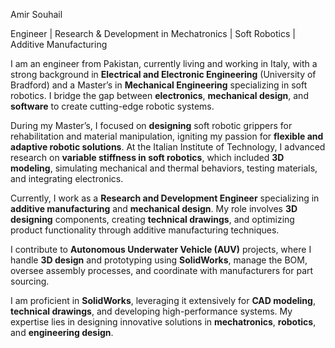 Amir Souhail

Engineer | Research & Development in Mechatronics | Soft Robotics | Additive Manufacturing



I am an engineer from Pakistan, currently living and working in Italy, with a strong background in **Electrical and Electronic Engineering** (University of Bradford) and a Master’s in **Mechanical Engineering** specializing in soft robotics. I bridge the gap between **electronics**, **mechanical design**, and **software** to create cutting-edge robotic systems.

During my Master’s, I focused on **designing** soft robotic grippers for rehabilitation and material manipulation, igniting my passion for **flexible and adaptive robotic solutions**. At the Italian Institute of Technology, I advanced research on **variable stiffness in soft robotics**, which included **3D modeling**, simulating mechanical and thermal behaviors, testing materials, and integrating electronics.

Currently, I work as a **Research and Development Engineer** specializing in **additive manufacturing** and **mechanical design**. My role involves **3D designing** components, creating **technical drawings**, and optimizing product functionality through additive manufacturing techniques.

I contribute to **Autonomous Underwater Vehicle (AUV)** projects, where I handle **3D design** and prototyping using **SolidWorks**, manage the BOM, oversee assembly processes, and coordinate with manufacturers for part sourcing.

I am proficient in **SolidWorks**, leveraging it extensively for **CAD modeling**, **technical drawings**, and developing high-performance systems. My expertise lies in designing innovative solutions in **mechatronics**, **robotics**, and **engineering design**.

